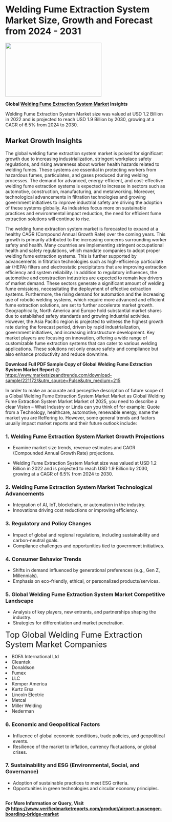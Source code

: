 <H1>Welding Fume Extraction System Market Size, Growth and Forecast from 2024 - 2031</H1><img class="aligncenter size-medium wp-image-584254" src="https://thirdeyenews.in/wp-content/uploads/2024/09/Global-Market-Research-300x168.jpeg" alt="" width="300" height="168" /><p><strong>Global&nbsp;<a href="https://www.marketsizeandtrends.com/download-sample/221172/&amp;utm_source=Pulse&amp;utm_medium=215">Welding Fume Extraction System Market</a> Insights</strong></p><p>Welding Fume Extraction System Market size was valued at USD 1.2 Billion in 2022 and is projected to reach USD 1.9 Billion by 2030, growing at a CAGR of 6.5% from 2024 to 2030.</p><p><h2>Market Growth Insights</h2> <p>The global welding fume extraction system market is poised for significant growth due to increasing industrialization, stringent workplace safety regulations, and rising awareness about worker health hazards related to welding fumes. These systems are essential in protecting workers from hazardous fumes, particulates, and gases produced during welding processes. The demand for advanced, energy-efficient, and cost-effective welding fume extraction systems is expected to increase in sectors such as automotive, construction, manufacturing, and metalworking. Moreover, technological advancements in filtration technologies and growing government initiatives to improve industrial safety are driving the adoption of these systems globally. As industries focus more on sustainable practices and environmental impact reduction, the need for efficient fume extraction solutions will continue to rise. </p> <p>The welding fume extraction system market is forecasted to expand at a healthy CAGR (Compound Annual Growth Rate) over the coming years. This growth is primarily attributed to the increasing concerns surrounding worker safety and health. Many countries are implementing stringent occupational health and safety regulations, which mandate companies to adopt proper welding fume extraction systems. This is further supported by advancements in filtration technologies such as high-efficiency particulate air (HEPA) filters and electrostatic precipitators that are improving extraction efficiency and system reliability. In addition to regulatory influences, the automotive and construction industries are expected to remain key drivers of market demand. These sectors generate a significant amount of welding fume emissions, necessitating the deployment of effective extraction systems. Furthermore, the rising demand for automation and the increasing use of robotic welding systems, which require more advanced and efficient fume extraction solutions, are set to further accelerate market growth. Geographically, North America and Europe hold substantial market shares due to established safety standards and growing industrial activities. However, the Asia Pacific region is projected to witness the highest growth rate during the forecast period, driven by rapid industrialization, government initiatives, and increasing infrastructure development. Key market players are focusing on innovation, offering a wide range of customizable fume extraction systems that can cater to various welding applications. These solutions not only ensure safety and compliance but also enhance productivity and reduce downtime. </p><p><span class=""><strong>Download Full PDF Sample Copy of Global Welding Fume Extraction System Market Report</strong> @ <a href="https://www.marketsizeandtrends.com/download-sample/221172/&amp;utm_source=Pulse&amp;utm_medium=215" target="_blank">https://www.marketsizeandtrends.com/download-sample/221172/&amp;utm_source=Pulse&amp;utm_medium=215</a></span></p><p>In order to make an accurate and perceptive description of future scope of a Global&nbsp;Welding Fume Extraction System Market Market as Global&nbsp;Welding Fume Extraction System Market Market of 2025, you need to describe a clear Vision &ndash; What Industry or Linda can you think of for example: Quote from a Technology, healthcare, automotive, renewable energy, name the market you are Reffering to. However, some general trends and factors usually impact market reports and their future outlook include:</p><h3>1.&nbsp;<strong>Welding Fume Extraction System Market Growth Projections</strong></h3><ul><li>Examine market size trends, revenue estimates and CAGR (Compounded Annual Growth Rate) projections.</li><li><p>Welding Fume Extraction System Market size was valued at USD 1.2 Billion in 2022 and is projected to reach USD 1.9 Billion by 2030, growing at a CAGR of 6.5% from 2024 to 2030.</p></li></ul><h3>2.&nbsp;<strong>Welding Fume Extraction System Market Technological Advancements</strong></h3><ul><li>Integration of AI, IoT, blockchain, or automation in the industry.</li><li>Innovations driving cost reductions or improving efficiency.</li></ul><h3>3.&nbsp;<strong>Regulatory and Policy Changes</strong></h3><ul><li>Impact of global and regional regulations, including sustainability and carbon-neutral goals.</li><li>Compliance challenges and opportunities tied to government initiatives.</li></ul><h3>4.&nbsp;<strong>Consumer Behavior Trends</strong></h3><ul><li>Shifts in demand influenced by generational preferences (e.g., Gen Z, Millennials).</li><li>Emphasis on eco-friendly, ethical, or personalized products/services.</li></ul><h3>5.&nbsp;<strong>Global Welding Fume Extraction System Market Competitive Landscape</strong></h3><ul><li>Analysis of key players, new entrants, and partnerships shaping the industry.</li><li>Strategies for differentiation and market penetration.</li></ul><p data-pm-slice="1 1 []"><span style="color: inherit; font-family: inherit; font-size: 25px;">Top Global Welding Fume Extraction System Market Companies</span></p><div class="" data-test-id=""><p><li>BOFA International Ltd</li><li> Cleantek</li><li> Donaldson</li><li> Fumex</li><li> LLC</li><li> Kemper America</li><li> Kurtz Ersa</li><li> Lincoln Electric</li><li> Metcal</li><li> Miller Welding</li><li> Nederman</li></p></div><h3>6.&nbsp;<strong>Economic and Geopolitical Factors</strong></h3><ul><li>Influence of global economic conditions, trade policies, and geopolitical events.</li><li>Resilience of the market to inflation, currency fluctuations, or global crises.</li></ul><h3>7.&nbsp;<strong>Sustainability and ESG (Environmental, Social, and Governance)</strong></h3><ul><li>Adoption of sustainable practices to meet ESG criteria.</li><li>Opportunities in green technologies and circular economy principles.</li></ul><h2><strong style="font-size: 14px;">For More Information or Query, Visit @&nbsp;</strong><a style="background-color: #ffffff; font-size: 14px;" href="https://www.marketsizeandtrends.com/report/welding-fume-extraction-system-market/" target="_blank">https://www.verifiedmarketreports.com/product/airport-passenger-boarding-bridge-market</a></h2>
